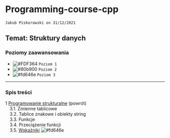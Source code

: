 # Programming-course-cpp

`Jakub Piskorowski on 31/12/2021`

## Temat: Struktury danych

### Poziomy zaawansowania

- ![#FDF364](https://via.placeholder.com/15/FDF364/000000?text=+) `Poziom 1`
- ![#80b900](https://via.placeholder.com/15/80b900/000000?text=+) `Poziom 2`
- ![#fd646e](https://via.placeholder.com/15/fd646e/000000?text=+) `Poziom 3`

---

### Spis treści

1 [Programowanie strukturalne](../README.md) (powrót) \
&emsp;3.1. Zmienne tablicowe \
&emsp;3.2. Tablice znakowe i obiekty string \
&emsp;3.3. Funkcje \
&emsp;3.4. Przeciążenie funkcji \
&emsp;3.5. [Wskaźniki](1-3-5-wskazniki/README.md) ![#fd646e](https://via.placeholder.com/15/fd646e/000000?text=+)
